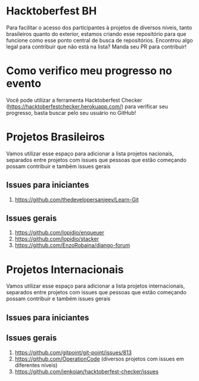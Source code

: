 # Hacktoberfest BH
Para facilitar o acesso dos participantes à projetos de diversos níveis, tanto brasileiros quanto do exterior, estamos criando esse repositório para que funcione como esse ponto central de busca de repositórios. Encontrou algo legal para contribuir que não está na lista? Manda seu PR para contribuir!

# Como verifico meu progresso no evento

Você pode utilizar a ferramenta Hacktoberfest Checker (https://hacktoberfestchecker.herokuapp.com/) para verificar seu progresso, basta buscar pelo seu usuário no GitHub!

# Projetos Brasileiros

Vamos utilizar esse espaço para adicionar a lista projetos nacionais, separados entre projetos com issues que pessoas que estão começando possam contribuir e também issues gerais

## Issues para iniciantes

1. https://github.com/thedevelopersanjeev/Learn-Git

## Issues gerais
1. https://github.com/lopidio/enqueuer
2. https://github.com/lopidio/stacker
3. https://github.com/EnzoRobaina/django-forum

# Projetos Internacionais

Vamos utilizar esse espaço para adicionar a lista projetos internacionais, separados entre projetos com issues que pessoas que estão começando possam contribuir e também issues gerais

## Issues para iniciantes

## Issues gerais

1. https://github.com/gitpoint/git-point/issues/813
2. https://github.com/OperationCode (diversos projetos com issues em diferentes níveis)
3. https://github.com/jenkoian/hacktoberfest-checker/issues
